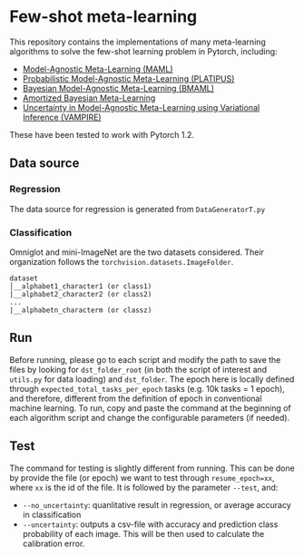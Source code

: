 # Few-shot meta-learning
This repository contains the implementations of many meta-learning algorithms to solve the few-shot learning problem in Pytorch, including:
- [Model-Agnostic Meta-Learning (MAML)](http://proceedings.mlr.press/v70/finn17a/finn17a.pdf)
- [Probabilistic Model-Agnostic Meta-Learning (PLATIPUS)](https://papers.nips.cc/paper/8161-probabilistic-model-agnostic-meta-learning.pdf)
- [Bayesian Model-Agnostic Meta-Learning (BMAML)](https://papers.nips.cc/paper/7963-bayesian-model-agnostic-meta-learning.pdf)
- [Amortized Bayesian Meta-Learning](https://openreview.net/pdf?id=rkgpy3C5tX)
- [Uncertainty in Model-Agnostic Meta-Learning using Variational Inference (VAMPIRE)](https://arxiv.org/abs/1907.11864)

These have been tested to work with Pytorch 1.2.

## Data source
### Regression
The data source for regression is generated from `DataGeneratorT.py`

### Classification
Omniglot and mini-ImageNet are the two datasets considered. Their organization follows the `torchvision.datasets.ImageFolder`.
```
dataset
│__alphabet1_character1 (or class1)
|__alphabet2_character2 (or class2)
...
|__alphabetn_characterm (or classz)
```

## Run
Before running, please go to each script and modify the path to save the files by looking for `dst_folder_root` (in both the script of interest and `utils.py` for data loading) and `dst_folder`. The epoch here is locally defined through `expected_total_tasks_per_epoch` tasks (e.g. 10k tasks = 1 epoch), and therefore, different from the definition of epoch in conventional machine learning.
To run, copy and paste the command at the beginning of each algorithm script and change the configurable parameters (if needed).

## Test
The command for testing is slightly different from running. This can be done by provide the file (or epoch) we want to test through `resume_epoch=xx`, where `xx` is the id of the file. It is followed by the parameter `--test`, and:
- `--no_uncertainty`: quanlitative result in regression, or average accuracy in classification
- `--uncertainty`: outputs a csv-file with accuracy and prediction class probability of each image. This will be then used to calculate the calibration error.